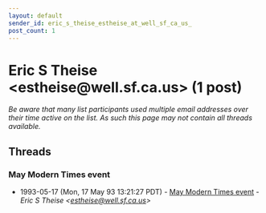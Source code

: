 ```yaml
---
layout: default
sender_id: eric_s_theise_estheise_at_well_sf_ca_us_
post_count: 1
---
```


# Eric S Theise <estheise<span>@</span>well.sf.ca.us> (1 post)

_Be aware that many list participants used multiple email addresses over their time active on the list. As such this page may not contain all threads available._

## Threads

### May Modern Times event
+ 1993-05-17 (Mon, 17 May 93 13:21:27 PDT) - [May Modern Times event](/archive/1993/05/52a1f4f5cb5ced28fa88c92cb017f237fee084c18ba726843a75237fa2b246af) - _Eric S Theise \<estheise@well.sf.ca.us\>_

